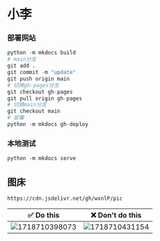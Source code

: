 # 小李

### 部署网站

```python
python -m mkdocs build
# main分支
git add .
git commit -m "update"
git push origin main
# 切换gh-pages分支
git checkout gh-pages
git pull origin gh-pages
# 切换main分支
git checkout main
# 部署
python -m mkdocs gh-deploy
```
### 本地测试

```python
python -m mkdocs serve
```

## 图床

```shell
https://cdn.jsdelivr.net/gh/wxnlP/pic
```

| ✅  Do this                                                   |                       ❌  Don't do this                       |
| ------------------------------------------------------------ | :----------------------------------------------------------: |
| ![1718710398073](https://cdn.jsdelivr.net/gh/wxnlP/pic/Home/1718710398073.png) | ![1718710431154](https://cdn.jsdelivr.net/gh/wxnlP/pic/Home/1718710431154.png) |

​	


